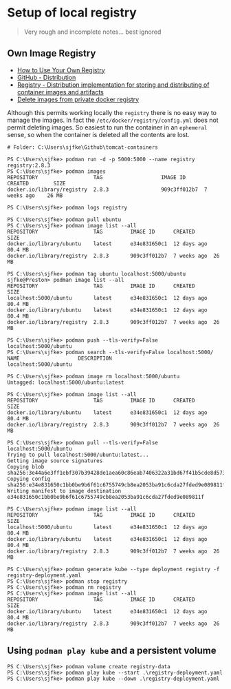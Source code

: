# Setup of local registry

> Very rough and incomplete notes... best ignored

## Own Image Registry

* [How to Use Your Own Registry](https://www.docker.com/blog/how-to-use-your-own-registry-2/)
* [GitHub - Distribution](https://github.com/distribution/distribution)
* [Registry - Distribution implementation for storing and distributing of container images and artifacts](https://hub.docker.com/_/registry)
* [Delete images from private docker registry](https://azizunsal.github.io/blog/post/delete-images-from-private-docker-registry/)

Although this permits working locally the `registry` there is no easy way to manage the images. In fact the `/etc/docker/registry/config.yml` does not permit deleting images. So easiest to run the container in an `ephemeral` sense, so when the container is deleted all the contents are lost.

```console
# Folder: C:\Users\sjfke\Github\tomcat-containers

PS C:\Users\sjfke> podman run -d -p 5000:5000 --name registry registry:2.8.3
PS C:\Users\sjfke> podman images
REPOSITORY                  TAG                   IMAGE ID      CREATED        SIZE
docker.io/library/registry  2.8.3                 909c3ff012b7  7 weeks ago    26 MB

PS C:\Users\sjfke> podman logs registry

PS C:\Users\sjfke> podman pull ubuntu
PS C:\Users\sjfke> podman image list --all
REPOSITORY                  TAG         IMAGE ID      CREATED      SIZE
docker.io/library/ubuntu    latest      e34e831650c1  12 days ago  80.4 MB
docker.io/library/registry  2.8.3       909c3ff012b7  7 weeks ago  26 MB

PS C:\Users\sjfke> podman tag ubuntu localhost:5000/ubuntu
sjfke@Preston> podman image list --all
REPOSITORY                  TAG         IMAGE ID      CREATED      SIZE
localhost:5000/ubuntu       latest      e34e831650c1  12 days ago  80.4 MB
docker.io/library/ubuntu    latest      e34e831650c1  12 days ago  80.4 MB
docker.io/library/registry  2.8.3       909c3ff012b7  7 weeks ago  26 MB

PS C:\Users\sjfke> podman push --tls-verify=False localhost:5000/ubuntu
PS C:\Users\sjfke> podman search --tls-verify=False localhost:5000/
NAME                   DESCRIPTION
localhost:5000/ubuntu

PS C:\Users\sjfke> podman image rm localhost:5000/ubuntu
Untagged: localhost:5000/ubuntu:latest

PS C:\Users\sjfke> podman image list --all
REPOSITORY                  TAG         IMAGE ID      CREATED      SIZE
docker.io/library/ubuntu    latest      e34e831650c1  12 days ago  80.4 MB
docker.io/library/registry  2.8.3       909c3ff012b7  7 weeks ago  26 MB

PS C:\Users\sjfke> podman pull --tls-verify=False localhost:5000/ubuntu
Trying to pull localhost:5000/ubuntu:latest...
Getting image source signatures
Copying blob sha256:3e44a6e3ff1ebf307b39428de1aea60c86eab7406322a31bd67f41b5cde8d573
Copying config sha256:e34e831650c1bb0be9b6f61c6755749cb8ea2053ba91c6cda27fded9e089811f
Writing manifest to image destination
e34e831650c1bb0be9b6f61c6755749cb8ea2053ba91c6cda27fded9e089811f

PS C:\Users\sjfke> podman image list --all
REPOSITORY                  TAG         IMAGE ID      CREATED      SIZE
localhost:5000/ubuntu       latest      e34e831650c1  12 days ago  80.4 MB
docker.io/library/ubuntu    latest      e34e831650c1  12 days ago  80.4 MB
docker.io/library/registry  2.8.3       909c3ff012b7  7 weeks ago  26 MB
```

```console
PS C:\Users\sjfke> podman generate kube --type deployment registry -f registry-deployment.yaml
PS C:\Users\sjfke> podman stop registry
PS C:\Users\sjfke> podman rm registry
PS C:\Users\sjfke> podman image list --all
REPOSITORY                  TAG         IMAGE ID      CREATED      SIZE
docker.io/library/ubuntu    latest      e34e831650c1  12 days ago  80.4 MB
docker.io/library/registry  2.8.3       909c3ff012b7  7 weeks ago  26 MB
```

## Using `podman play kube` and a persistent volume

```console
PS C:\Users\sjfke> podman volume create registry-data
PS C:\Users\sjfke> podman play kube --start .\registry-deployment.yaml
PS C:\Users\sjfke> podman play kube --down .\registry-deployment.yaml
```
